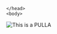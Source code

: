 <html>
    <head>
        <meta charset="utf-8">
        <title>PULLA</title>
   
    </head>
    <body>
<img src="pulla.png" alt="This is a PULLA" />
    </body>
</html>